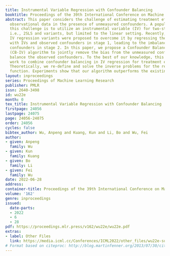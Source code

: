 ```yaml
---
title: Instrumental Variable Regression with Confounder Balancing
booktitle: Proceedings of the 39th International Conference on Machine Learning
abstract: This paper considers the challenge of estimating treatment effects from
  observational data in the presence of unmeasured confounders. A popular way to address
  this challenge is to utilize an instrumental variable (IV) for two-stage regression,
  i.e., 2SLS and variants, but limited to the linear setting. Recently, many nonlinear
  IV regression variants were proposed to overcome it by regressing the treatment
  with IVs and observed confounders in stage 1, leading to the imbalance of the observed
  confounders in stage 2. In this paper, we propose a Confounder Balanced IV Regression
  (CB-IV) algorithm to jointly remove the bias from the unmeasured confounders and
  balance the observed confounders. To the best of our knowledge, this is the first
  work to combine confounder balancing in IV regression for treatment effect estimation.
  Theoretically, we re-define and solve the inverse problems for the response-outcome
  function. Experiments show that our algorithm outperforms the existing approaches.
layout: inproceedings
series: Proceedings of Machine Learning Research
publisher: PMLR
issn: 2640-3498
id: wu22e
month: 0
tex_title: Instrumental Variable Regression with Confounder Balancing
firstpage: 24056
lastpage: 24075
page: 24056-24075
order: 24056
cycles: false
bibtex_author: Wu, Anpeng and Kuang, Kun and Li, Bo and Wu, Fei
author:
- given: Anpeng
  family: Wu
- given: Kun
  family: Kuang
- given: Bo
  family: Li
- given: Fei
  family: Wu
date: 2022-06-28
address:
container-title: Proceedings of the 39th International Conference on Machine Learning
volume: '162'
genre: inproceedings
issued:
  date-parts:
  - 2022
  - 6
  - 28
pdf: https://proceedings.mlr.press/v162/wu22e/wu22e.pdf
extras:
- label: Other Files
  link: https://media.icml.cc/Conferences/ICML2022/other_files/wu22e-supp.zip
# Format based on citeproc: http://blog.martinfenner.org/2013/07/30/citeproc-yaml-for-bibliographies/
---
```

